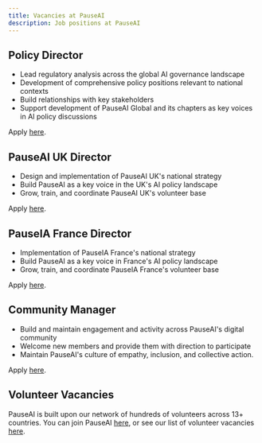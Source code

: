 ```yaml
---
title: Vacancies at PauseAI
description: Job positions at PauseAI
---
```


## Policy Director

- Lead regulatory analysis across the global AI governance landscape
- Development of comprehensive policy positions relevant to national contexts
- Build relationships with key stakeholders
- Support development of PauseAI Global and its chapters as key voices in AI policy discussions

Apply [here](https://pauseai.info/policy-director-vacancy).

## PauseAI UK Director

- Design and implementation of PauseAI UK's national strategy
- Build PauseAI as a key voice in the UK's AI policy landscape
- Grow, train, and coordinate PauseAI UK's volunteer base

Apply [here](https://pauseai.info/pauseai-uk-director).

## PauseIA France Director

- Implementation of PauseIA France's national strategy
- Build PauseAI as a key voice in France's AI policy landscape
- Grow, train, and coordinate PauseIA France's volunteer base

Apply [here](https://pauseai.info/pauseia-france-director).

## Community Manager

- Build and maintain engagement and activity across PauseAI's digital community
- Welcome new members and provide them with direction to participate
- Maintain PauseAI's culture of empathy, inclusion, and collective action.

Apply [here](https://pauseai.info/community-manager-vacancy).

## Volunteer Vacancies

PauseAI is built upon our network of hundreds of volunteers across 13+ countries. You can join PauseAI [here](https://pauseai.info/join), or see our list of volunteer vacancies [here](https://pauseai.info/volunteer-vacancies).
